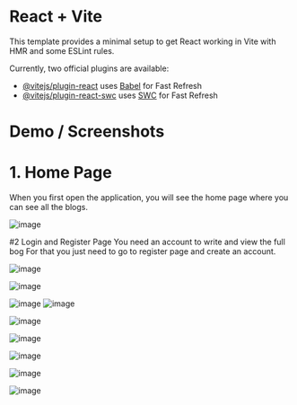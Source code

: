 # React + Vite

This template provides a minimal setup to get React working in Vite with HMR and some ESLint rules.

Currently, two official plugins are available:

- [@vitejs/plugin-react](https://github.com/vitejs/vite-plugin-react/blob/main/packages/plugin-react/README.md) uses [Babel](https://babeljs.io/) for Fast Refresh
- [@vitejs/plugin-react-swc](https://github.com/vitejs/vite-plugin-react-swc) uses [SWC](https://swc.rs/) for Fast Refresh

# Demo / Screenshots

# 1. Home Page
When you first open the application, you will see the home page where you can see all the blogs.

![image](https://github.com/cheshta0112/blog-app-frontend/assets/104692214/d03af3d1-cd74-4767-bcfd-83b5338cf35e)

#2 Login and Register Page
You need an account to write and view the full bog For that you just need to go to register page and create an account.

![image](https://github.com/cheshta0112/blog-app-frontend/assets/104692214/d5b5f793-ba11-47b0-8dfa-df942da8c874)

![image](https://github.com/cheshta0112/blog-app-frontend/assets/104692214/97e2fcca-e2f2-4e22-9058-0f9818ef74a5)

![image](https://github.com/cheshta0112/blog-app-frontend/assets/104692214/105e9f80-dfd7-4031-b3b2-c2804a28c5d6)
![image](https://github.com/cheshta0112/blog-app-frontend/assets/104692214/3f174c59-4673-491e-bb31-cf000d0513d4)

![image](https://github.com/cheshta0112/blog-app-frontend/assets/104692214/38c2863e-b126-4fcc-8054-b05df95d30b6)

![image](https://github.com/cheshta0112/blog-app-frontend/assets/104692214/5514768f-c7d0-4178-bc51-1099c9a1c6ea)

![image](https://github.com/cheshta0112/blog-app-frontend/assets/104692214/f3873f76-3f8a-44b4-a06a-3c3fcb25db67)

![image](https://github.com/cheshta0112/blog-app-frontend/assets/104692214/bb605eac-c8e1-406f-aed7-3dc2d5573faf)

![image](https://github.com/cheshta0112/blog-app-frontend/assets/104692214/730c9c93-bb7c-4aa3-aaee-146bd8efb89a)









